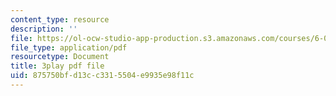 ```yaml
---
content_type: resource
description: ''
file: https://ol-ocw-studio-app-production.s3.amazonaws.com/courses/6-004-computation-structures-spring-2017/875750bfd13cc3315504e9935e98f11c_TV6AtNbmLBE.pdf
file_type: application/pdf
resourcetype: Document
title: 3play pdf file
uid: 875750bf-d13c-c331-5504-e9935e98f11c
---
```


